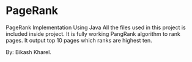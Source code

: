 # PageRank 
PageRank Implementation Using Java
All the files used in this project is included inside project. It is fully working PangRank algorithm to rank pages.
It output top 10 pages which ranks are highest ten.

By: Bikash Kharel.
